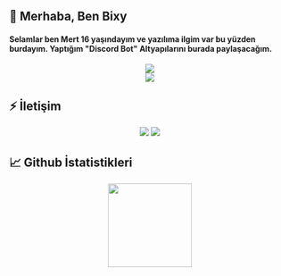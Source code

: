 
## 🎉 Merhaba, Ben Bixy
  <h4>
Selamlar ben Mert 16 yaşındayım ve yazılıma ilgim var bu yüzden burdayım. Yaptığım "Discord Bot" Altyapılarını burada paylaşacağım.

</h4>
<div align="center">
    <img src="https://komarev.com/ghpvc/?username=bixyjs&color=dc143c"/>
</div>

<div align="center">
    <a href="https://discord.com/users/804404496967925843" title="Discord Profile"><img src="https://lanyard-profile-readme.vercel.app/api/804404496967925843"></a>
</div>

## ⚡ İletişim

<div align="center">
    <a href="https://discord.com/users/409604555094097939" target="_blank"><img src="https://shields.io/badge/Bixy-111111.svg?&style=for-the-badge&logo=discord&Color=white"></a>
    <a href="https://github.com/bixyjs" target="_blank"><img src="https://shields.io/badge/Bixy-111111.svg?&style=for-the-badge&logo=github&Color=white"></a></a>
</div>


## 📈 Github İstatistikleri

<div align="center">
    <img src="https://github-readme-stats.vercel.app/api?username=bixyjs&show_icons=true&theme=dark&hide_border=true" width="%100" height="150px">
</div>
